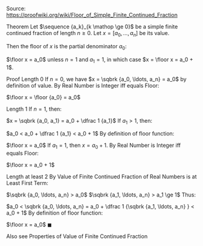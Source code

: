 # 

Source: https://proofwiki.org/wiki/Floor_of_Simple_Finite_Continued_Fraction



Theorem
Let $\sequence {a_k}_{k \mathop \ge 0}$ be a simple finite continued fraction of length $n \ge 0$.
Let $x = [a_0, \ldots, a_n]$ be its value.

Then the floor of $x$ is the partial denominator $a_0$:

$\floor x = a_0$
unless $n = 1$ and $a_1 = 1$, in which case $x = \floor x = a_0 + 1$.


Proof
Length 0
If $n = 0$, we have $x = \sqbrk {a_0, \ldots, a_n} = a_0$ by definition of value.
By Real Number is Integer iff equals Floor:

$\floor x = \floor {a_0} = a_0$


Length 1
If $n = 1$, then:

$x = \sqbrk {a_0, a_1} = a_0 + \dfrac 1 {a_1}$
If $a_1 > 1$, then:

$a_0 < a_0 + \dfrac 1 {a_1} < a_0 + 1$
By definition of floor function:

$\floor x = a_0$
If $a_1 = 1$, then $x = a_0 + 1$.
By Real Number is Integer iff equals Floor:

$\floor x = a_0 + 1$


Length at least 2
By Value of Finite Continued Fraction of Real Numbers is at Least First Term:

$\sqbrk {a_0, \ldots, a_n} > a_0$
$\sqbrk {a_1, \ldots, a_n} > a_1 \ge 1$
Thus:

$a_0 < \sqbrk {a_0, \ldots, a_n} = a_0 + \dfrac 1 {\sqbrk {a_1, \ldots, a_n} } < a_0 + 1$
By definition of floor function:

$\floor x = a_0$
$\blacksquare$


Also see
Properties of Value of Finite Continued Fraction




